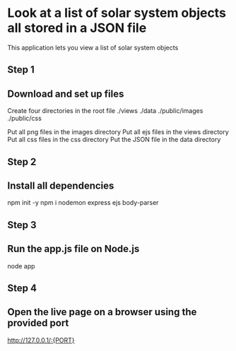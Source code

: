# Look at a list of solar system objects all stored in a JSON file

This application lets you view a list of solar system objects 

## Step 1
## Download and set up files

Create four directories in the root file
./views
./data
./public/images
./public/css

Put all png files in the images directory
Put all ejs files in the views directory
Put all css files in the css directory
Put the JSON file in the data directory

## Step 2
## Install all dependencies

npm init -y
npm i nodemon express ejs body-parser

## Step 3
## Run the app.js file on Node.js

node app

## Step 4
## Open the live page on a browser using the provided port 

http://127.0.0.1/:{PORT}
